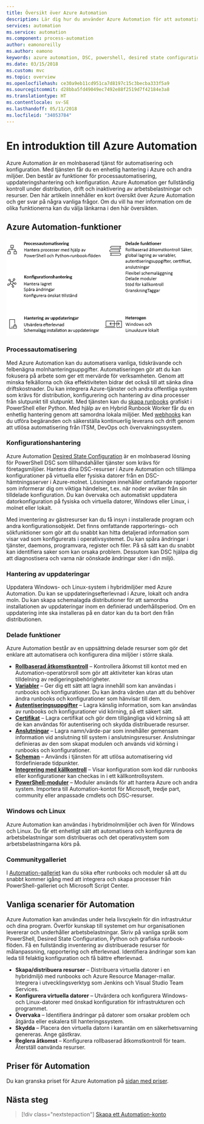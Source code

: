 ```yaml
---
title: Översikt över Azure Automation
description: Lär dig hur du använder Azure Automation för att automatisera livscykeln för infrastruktur och program.
services: automation
ms.service: automation
ms.component: process-automation
author: eamonoreilly
ms.author: eamono
keywords: azure automation, DSC, powershell, desired state configuration, update management, change tracking, inventory, runbooks, python, graphical
ms.date: 03/15/2018
ms.custom: mvc
ms.topic: overview
ms.openlocfilehash: ce30a9eb11cd951ca7d8197c15c3becba333f5a9
ms.sourcegitcommit: d28bba5fd49049ec7492e88f2519d7f42184e3a8
ms.translationtype: HT
ms.contentlocale: sv-SE
ms.lasthandoff: 05/11/2018
ms.locfileid: "34053784"
---
```

# <a name="an-introduction-to-azure-automation"></a>En introduktion till Azure Automation

Azure Automation är en molnbaserad tjänst för automatisering och konfiguration. Med tjänsten får du en enhetlig hantering i Azure och andra miljöer. Den består av funktioner för processautomatisering, uppdateringshantering och konfiguration. Azure Automation ger fullständig kontroll under distribution, drift och inaktivering av arbetsbelastningar och resurser.
Den här artikeln innehåller en kort översikt över Azure Automation och ger svar på några vanliga frågor. Om du vill ha mer information om de olika funktionerna kan du välja länkarna i den här översikten.

## <a name="azure-automation-capabilities"></a>Azure Automation-funktioner

![Översikt över funktioner i Azure Automation](media/automation-overview/automation-overview.png)

### <a name="process-automation"></a>Processautomatisering

Med Azure Automation kan du automatisera vanliga, tidskrävande och felbenägna molnhanteringsuppgifter. Automatiseringen gör att du kan fokusera på arbete som ger ett mervärde för verksamheten. Genom att minska felkällorna och öka effektiviteten bidrar det också till att sänka dina driftskostnader. Du kan integrera Azure-tjänster och andra offentliga system som krävs för distribution, konfigurering och hantering av dina processer från slutpunkt till slutpunkt. Med tjänsten kan du [skapa runbooks](automation-runbook-types.md) grafiskt i PowerShell eller Python. Med hjälp av en Hybrid Runbook Worker får du en enhetlig hantering genom att samordna lokala miljöer. Med [webhooks](automation-webhooks.md) kan du utföra begäranden och säkerställa kontinuerlig leverans och drift genom att utlösa automatisering från ITSM, DevOps och övervakningssystem.

### <a name="configuration-management"></a>Konfigurationshantering

Azure Automation [Desired State Configuration](automation-dsc-overview.md) är en molnbaserad lösning för PowerShell DSC som tillhandahåller tjänster som krävs för företagsmiljöer. Hantera dina DSC-resurser i Azure Automation och tillämpa konfigurationer på virtuella eller fysiska datorer från en DSC-hämtningsserver i Azure-molnet. Lösningen innehåller omfattande rapporter som informerar dig om viktiga händelser, t.ex. när noder avviker från sin tilldelade konfiguration. Du kan övervaka och automatiskt uppdatera datorkonfiguration på fysiska och virtuella datorer, Windows eller Linux, i molnet eller lokalt.

Med inventering av gästresurser kan du få insyn i installerade program och andra konfigurationsobjekt. Det finns omfattande rapporterings- och sökfunktioner som gör att du snabbt kan hitta detaljerad information som visar vad som konfigurerats i operativsystemet. Du kan spåra ändringar i tjänster, daemons, programvara, register och filer. På så sätt kan du snabbt kan identifiera saker som kan orsaka problem. Dessutom kan DSC hjälpa dig att diagnostisera och varna när oönskade ändringar sker i din miljö.

### <a name="update-management"></a>Hantering av uppdateringar

Uppdatera Windows- och Linux-system i hybridmiljöer med Azure Automation. Du kan se uppdateringsefterlevnad i Azure, lokalt och andra moln. Du kan skapa schemalagda distributioner för att samordna installationen av uppdateringar inom en definierad underhållsperiod. Om en uppdatering inte ska installeras på en dator kan du ta bort den från distributionen.

### <a name="shared-capabilities"></a>Delade funktioner

Azure Automation består av en uppsättning delade resurser som gör det enklare att automatisera och konfigurera dina miljöer i större skala.

* **[Rollbaserad åtkomstkontroll](automation-role-based-access-control.md)** – Kontrollera åtkomst till kontot med en Automation-operatörsroll som gör att aktiviteter kan köras utan tilldelning av redigeringsbehörigheter.
* **[Variabler](automation-variables.md)** – Ger dig ett sätt att lagra innehåll som kan användas i runbooks och konfigurationer. Du kan ändra värden utan att du behöver ändra runbooks och konfigurationer som hänvisar till dem.
* **[Autentiseringsuppgifter](automation-credentials.md)** – Lagra känslig information, som kan användas av runbooks och konfigurationer vid körning, på ett säkert sätt.
* **[Certifikat](automation-certificates.md)** – Lagra certifikat och gör dem tillgängliga vid körning så att de kan användas för autentisering och skydda distribuerade resurser.
* **[Anslutningar](automation-connections.md)** – Lagra namn/värde-par som innehåller gemensam information vid anslutning till system i anslutningsresurser. Anslutningar definieras av den som skapat modulen och används vid körning i runbooks och konfigurationer.
* **[Scheman](automation-schedules.md)** – Används i tjänsten för att utlösa automatisering vid fördefinierade tidpunkter.
* **[Integrering med källkontroll](automation-source-control-integration.md)** – Visar konfiguration som kod där runbooks eller konfigurationer kan checkas in i ett källkontrollsystem.
* **[PowerShell-moduler](automation-integration-modules.md)** – Moduler används för att hantera Azure och andra system. Importera till Automation-kontot för Microsoft, tredje part, community eller anpassade cmdlets och DSC-resurser.

### <a name="windows-and-linux"></a>Windows och Linux

Azure Automation kan användas i hybridmolnmiljöer och även för Windows och Linux. Du får ett enhetligt sätt att automatisera och konfigurera de arbetsbelastningar som distribueras och det operativsystem som arbetsbelastningarna körs på.

### <a name="community-gallery"></a>Communitygalleriet

I [Automation-galleriet](automation-runbook-gallery.md) kan du söka efter runbooks och moduler så att du snabbt kommer igång med att integrera och skapa processer från PowerShell-galleriet och Microsoft Script Center.

## <a name="common-scenarios-for-automation"></a>Vanliga scenarier för Automation

Azure Automation kan användas under hela livscykeln för din infrastruktur och dina program. Överför kunskap till systemet om hur organisationen levererar och underhåller arbetsbelastningar. Skriv på vanliga språk som PowerShell, Desired State Configuration, Python och grafiska runbook-flöden. Få en fullständig inventering av distribuerade resurser för målanpassning, rapportering och efterlevnad. Identifiera ändringar som kan leda till felaktig konfiguration och få bättre efterlevnad.

* **Skapa/distribuera resurser** – Distribuera virtuella datorer i en hybridmiljö med runbooks och Azure Resource Manager-mallar. Integrera i utvecklingsverktyg som Jenkins och Visual Studio Team Services.
* **Konfigurera virtuella datorer** – Utvärdera och konfigurera Windows- och Linux-datorer med önskad konfiguration för infrastrukturen och programmet.
* **Övervaka** – Identifiera ändringar på datorer som orsakar problem och åtgärda eller eskalera till hanteringssystem.
* **Skydda** – Placera den virtuella datorn i karantän om en säkerhetsvarning genereras. Ange gästkrav.
* **Reglera åtkomst** – Konfigurera rollbaserad åtkomstkontroll för team. Återställ oanvända resurser.

## <a name="pricing-for-automation"></a>Priser för Automation

Du kan granska priset för Azure Automation på [sidan med priser](https://azure.microsoft.com/pricing/details/automation/).

## <a name="next-steps"></a>Nästa steg

> [!div class="nextstepaction"]
> [Skapa ett Automation-konto](automation-quickstart-create-account.md)

